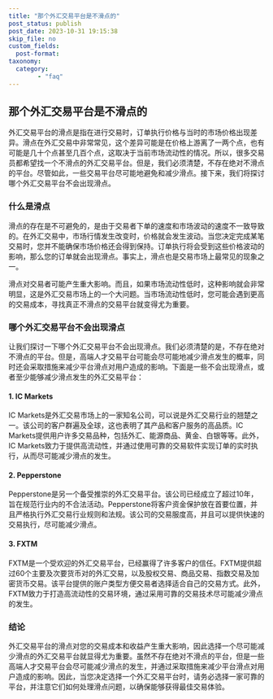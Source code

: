 ```yaml
---
title: "那个外汇交易平台是不滑点的"
post_status: publish
post_date: 2023-10-31 19:15:38
skip_file: no
custom_fields: 
  post-format: 
taxonomy:
  category:
        - "faq"
---
```


## 那个外汇交易平台是不滑点的

外汇交易平台的滑点是指在进行交易时，订单执行价格与当时的市场价格出现差异。滑点在外汇交易中非常常见，这个差异可能是在价格上游离了一两个点，也有可能是几十个点甚至几百个点，这取决于当前市场流动性的情况。所以，很多交易员都希望找一个不滑点的外汇交易平台。但是，我们必须清楚，不存在绝对不滑点的平台。尽管如此，一些交易平台尽可能地避免和减少滑点。接下来，我们将探讨哪个外汇交易平台不会出现滑点。

### 什么是滑点

滑点的存在是不可避免的，是由于交易者下单的速度和市场波动的速度不一致导致的。在外汇交易中，市场行情发生改变时，价格就会发生波动。当您决定完成某笔交易时，您并不能确保市场价格还会得到保持。订单执行将会受到这些价格波动的影响，那么您的订单就会出现滑点。事实上，滑点也是交易市场上最常见的现象之一。

滑点对交易者可能产生重大影响。而且，如果市场流动性低时，这种影响就会非常明显，这是外汇交易市场上的一个大问题。当市场流动性低时，您可能会遇到更高的交易成本，寻找真正不滑点的交易平台就变得尤为重要。

### 哪个外汇交易平台不会出现滑点

让我们探讨一下哪个外汇交易平台不会出现滑点。我们必须清楚的是，不存在绝对不滑点的平台。但是，高端人才交易平台可能会尽可能地减少滑点发生的概率，同时还会采取措施来减少平台滑点对用户造成的影响。下面是一些不会出现滑点，或者至少能够减少滑点发生的外汇交易平台：

#### 1. IC Markets

IC Markets是外汇交易市场上的一家知名公司，可以说是外汇交易行业的翘楚之一。该公司的客户群遍及全球，这也表明了其产品和客户服务的高品质。IC Markets提供用户许多交易品种，包括外汇、能源商品、黄金、白银等等。此外，IC Markets致力于提供高流动性，并通过使用可靠的交易软件实现订单的实时执行，从而尽可能减少滑点的发生。

#### 2. Pepperstone

Pepperstone是另一个备受推崇的外汇交易平台。该公司已经成立了超过10年，旨在规范行业内的不合法活动。Pepperstone将客户资金保护放在首要位置，并且严格执行外汇交易行业规则和法规。该公司的交易服度高，并且可以提供快速的交易执行，尽可能减少滑点。

#### 3. FXTM

FXTM是一个受欢迎的外汇交易平台，已经赢得了许多客户的信任。FXTM提供超过60个主要及次要货币对的外汇交易，以及股权交易、商品交易、指数交易及加密货币交易。该平台提供的账户类型方便交易者选择适合自己的交易方式。此外，FXTM致力于打造高流动性的交易环境，通过采用可靠的交易技术尽可能减少滑点的发生。

### 结论

外汇交易平台的滑点对您的交易成本和收益产生重大影响，因此选择一个尽可能减少滑点的外汇交易平台就显得尤为重要。虽然不存在绝对不滑点的平台，但是一些高端人才交易平台会尽可能减少滑点的发生，并通过采取措施来减少平台滑点对用户造成的影响。因此，当您决定选择一个外汇交易平台时，请务必选择一家可靠的平台，并注意它们如何处理滑点问题，以确保能够获得最佳交易体验。
